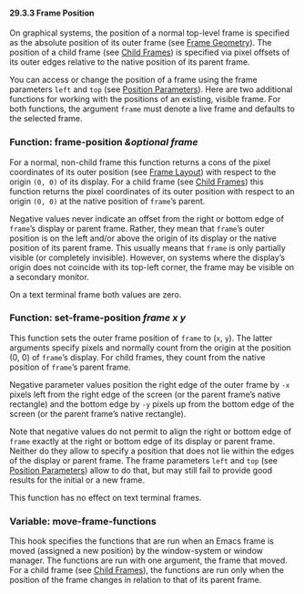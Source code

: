 

#### 29.3.3 Frame Position

On graphical systems, the position of a normal top-level frame is specified as the absolute position of its outer frame (see [Frame Geometry](Frame-Geometry.html)). The position of a child frame (see [Child Frames](Child-Frames.html)) is specified via pixel offsets of its outer edges relative to the native position of its parent frame.

You can access or change the position of a frame using the frame parameters `left` and `top` (see [Position Parameters](Position-Parameters.html)). Here are two additional functions for working with the positions of an existing, visible frame. For both functions, the argument `frame` must denote a live frame and defaults to the selected frame.

### Function: **frame-position** *\&optional frame*

For a normal, non-child frame this function returns a cons of the pixel coordinates of its outer position (see [Frame Layout](Frame-Layout.html)) with respect to the origin `(0, 0)` of its display. For a child frame (see [Child Frames](Child-Frames.html)) this function returns the pixel coordinates of its outer position with respect to an origin `(0, 0)` at the native position of `frame`’s parent.

Negative values never indicate an offset from the right or bottom edge of `frame`’s display or parent frame. Rather, they mean that `frame`’s outer position is on the left and/or above the origin of its display or the native position of its parent frame. This usually means that `frame` is only partially visible (or completely invisible). However, on systems where the display’s origin does not coincide with its top-left corner, the frame may be visible on a secondary monitor.

On a text terminal frame both values are zero.

### Function: **set-frame-position** *frame x y*

This function sets the outer frame position of `frame` to (`x`, `y`). The latter arguments specify pixels and normally count from the origin at the position (0, 0) of `frame`’s display. For child frames, they count from the native position of `frame`’s parent frame.

Negative parameter values position the right edge of the outer frame by `-x` pixels left from the right edge of the screen (or the parent frame’s native rectangle) and the bottom edge by `-y` pixels up from the bottom edge of the screen (or the parent frame’s native rectangle).

Note that negative values do not permit to align the right or bottom edge of `frame` exactly at the right or bottom edge of its display or parent frame. Neither do they allow to specify a position that does not lie within the edges of the display or parent frame. The frame parameters `left` and `top` (see [Position Parameters](Position-Parameters.html)) allow to do that, but may still fail to provide good results for the initial or a new frame.

This function has no effect on text terminal frames.

### Variable: **move-frame-functions**

This hook specifies the functions that are run when an Emacs frame is moved (assigned a new position) by the window-system or window manager. The functions are run with one argument, the frame that moved. For a child frame (see [Child Frames](Child-Frames.html)), the functions are run only when the position of the frame changes in relation to that of its parent frame.
